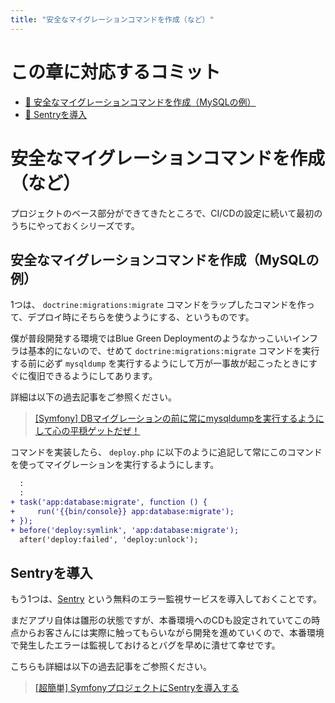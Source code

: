 ```yaml
---
title: "安全なマイグレーションコマンドを作成（など）"
---
```


# この章に対応するコミット

* [📝 安全なマイグレーションコマンドを作成（MySQLの例）](https://github.com/ttskch/symfony-example-app/compare/893c2ed...47cf81b)
* [📝 Sentryを導入](https://github.com/ttskch/symfony-example-app/commit/c3d921bed9d3cd6df8b5151d1a7b3e1a19fc4c24)

# 安全なマイグレーションコマンドを作成（など）

プロジェクトのベース部分ができてきたところで、CI/CDの設定に続いて最初のうちにやっておくシリーズです。

## 安全なマイグレーションコマンドを作成（MySQLの例）

1つは、 `doctrine:migrations:migrate` コマンドをラップしたコマンドを作って、デプロイ時にそちらを使うようにする、というものです。

僕が普段開発する環境ではBlue Green Deploymentのようなかっこいいインフラは基本的にないので、せめて `doctrine:migrations:migrate` コマンドを実行する前に必ず `mysqldump` を実行するようにして万が一事故が起こったときにすぐに復旧できるようにしてあります。

詳細は以下の過去記事をご参照ください。

> [[Symfony] DBマイグレーションの前に常にmysqldumpを実行するようにして心の平穏ゲットだぜ！](https://zenn.dev/ttskch/articles/20c5cbcd1d96e2)

コマンドを実装したら、 `deploy.php` に以下のように追記して常にこのコマンドを使ってマイグレーションを実行するようにします。

```diff
  :
  :
+ task('app:database:migrate', function () {
+     run('{{bin/console}} app:database:migrate');
+ });
+ before('deploy:symlink', 'app:database:migrate');
  after('deploy:failed', 'deploy:unlock');
```

## Sentryを導入

もう1つは、[Sentry](https://sentry.io/) という無料のエラー監視サービスを導入しておくことです。

まだアプリ自体は雛形の状態ですが、本番環境へのCDも設定されていてこの時点からお客さんには実際に触ってもらいながら開発を進めていくので、本番環境で発生したエラーは監視しておけるとバグを早めに潰せて幸せです。

こちらも詳細は以下の過去記事をご参照ください。

> [[超簡単] SymfonyプロジェクトにSentryを導入する](https://zenn.dev/ttskch/articles/73d8bdce973b0b)
